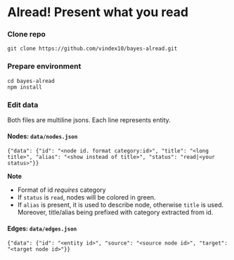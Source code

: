 Alread! Present what you read
========================================

### Clone repo

```
git clone https://github.com/vindex10/bayes-alread.git
```

### Prepare environment

```
cd bayes-alread
npm install
```

### Edit data

Both files are multiline jsons. Each line represents entity.

#### Nodes: `data/nodes.json`

```
{"data": {"id": "<node id. format category:id>", "title": "<long title>", "alias": "<show instead of title>", "status": "read|<your status>"}}
```

**Note**

* Format of id *requires* category
* If `status` is `read`, nodes will be colored in green.
* If `alias` is present, it is used to describe node, otherwise `title` is used. Moreover, title/alias being prefixed with
category extracted from id.


#### Edges: `data/edges.json`

```
{"data": {"id": "<entity id>", "source": "<source node id>", "target": "<target node id>"}}
```
